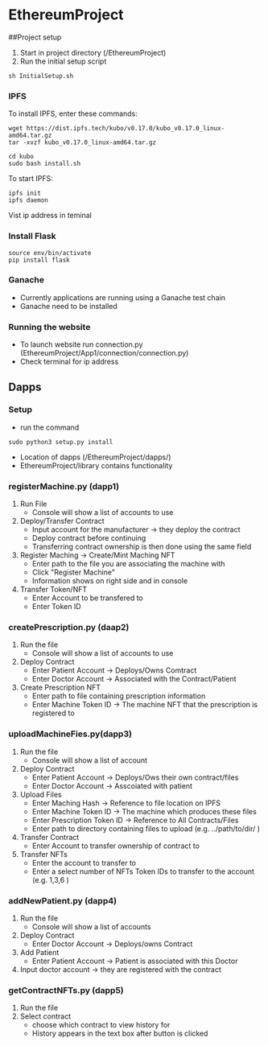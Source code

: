 # EthereumProject

##Project setup

1. Start in project directory (/EthereumProject)
2. Run the initial setup script
```
sh InitialSetup.sh
```

### IPFS
To install IPFS, enter these commands:
```
wget https://dist.ipfs.tech/kubo/v0.17.0/kubo_v0.17.0_linux-amd64.tar.gz
tar -xvzf kubo_v0.17.0_linux-amd64.tar.gz

cd kubo
sudo bash install.sh
```

To start IPFS:
```
ipfs init
ipfs daemon
```
Vist ip address in teminal

### Install Flask

```
source env/bin/activate
pip install flask
```

### Ganache
* Currently applications are running using a Ganache test chain
* Ganache need to be installed

### Running the website

* To launch website run connection.py (EthereumProject/App1/connection/connection.py)
* Check terminal for ip address

## Dapps

### Setup

* run the command
```
sudo python3 setup.py install
```
* Location of dapps (/EthereumProject/dapps/)
* EthereumProject/library contains functionality

### registerMachine.py (dapp1)
1. Run File
   - Console will show a list of accounts to use
2. Deploy/Transfer Contract
   - Input account for the manufacturer -> they deploy the contract
   - Deploy contract before continuing
   - Transferring contract ownership is then done using the same field
3. Register Maching -> Create/Mint Maching NFT
   - Enter path to the file you are associating the machine with
   - Click "Register Machine"
   - Information shows on right side and in console
4. Transfer Token/NFT
   - Enter Account to be transfered to
   - Enter Token ID

### createPrescription.py (daap2)
1. Run the file
   - Console will show a list of accounts to use
2. Deploy Contract
   - Enter Patient Account -> Deploys/Owns Comtract
   - Enter Doctor Account -> Associated with the Contract/Patient
3. Create Prescription NFT
   - Enter path to file containing prescription information
   - Enter Machine Token ID -> The machine NFT that the prescription is registered to


### uploadMachineFies.py(dapp3)
1. Run the file
   - Console will show a list of account
2. Deploy Contract
   - Enter Patient Account -> Deploys/Ows their own contract/files
   - Enter Doctor Account -> Asscoiated with patient
3. Upload Files
   - Enter Maching Hash -> Reference to file location on IPFS
   - Enter Machine Token ID -> The machine which produces these files
   - Enter Prescription Token ID -> Reference to All Contracts/Files
   - Enter path to directory containing files to upload (e.g. ../path/to/dir/ )
4. Transfer Contract
   - Enter Account to transfer ownership of contract to
5. Transfer NFTs
   - Enter the account to transfer to
   - Enter a select number of NFTs Token IDs to transfer to the account (e.g. 1,3,6 )  
   

### addNewPatient.py (dapp4)
1. Run the file
   - Console will show a list of accounts
2. Deploy Contract
   - Enter Doctor Account -> Deploys/owns Contract
3. Add Patient
   - Enter Patient Account -> Patient is associated with this Doctor
4. Input doctor account -> they are registered with the contract

###  getContractNFTs.py (dapp5)
1. Run the file
2. Select contract
   - choose which contract to view history for
   - History appears in the text box after button is clicked

